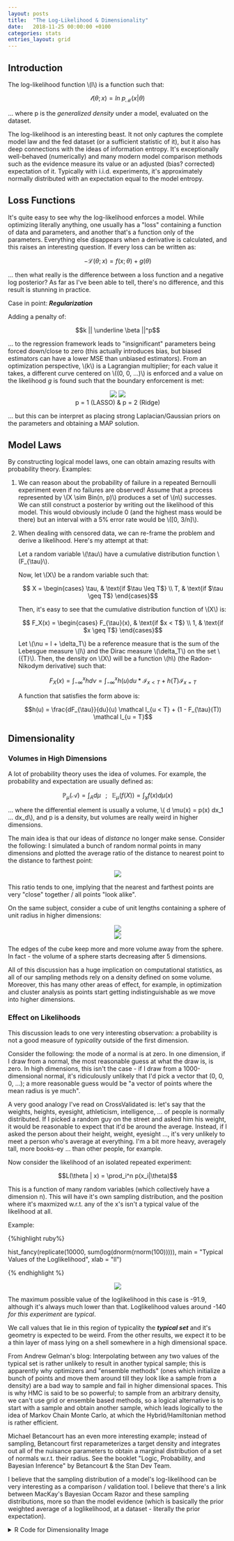 ```yaml
---
layout: posts
title:  "The Log-Likelihood & Dimensionality"
date:   2018-11-25 00:00:00 +0100
categories: stats
entries_layout: grid
---
```


## Introduction

The log-likelihood function \\(l\\) is a function such that:

$$\mathcal l(\theta; x) = ln \; p_{\mathcal M}(x|\theta)$$

... where p is the _generalized density_ under a model, evaluated on the dataset.

The log-likelihood is an interesting beast. It not only captures the complete model law and the fed dataset (or a sufficient statistic of it), but it also has deep connections with the ideas of information entropy. It's exceptionally well-behaved (numerically) and many modern model comparison methods such as the evidence measure its value or an adjusted (bias? corrected) expectation of it. Typically with i.i.d. experiments, it's approximately normally distributed with an expectation equal to the model entropy.

## Loss Functions

It's quite easy to see why the log-likelihood enforces a model. While optimizing literally anything, one usually has a "loss" containing a function of data and parameters, and another that's a function only of the parameters. Everything else disappears when a derivative is calculated, and this raises an interesting question. If every loss can be written as:

$$ - \mathcal L(\theta; x) = f(x;\theta) + g(\theta) $$

... then what really is the difference between a loss function and a negative log posterior? As far as I've been able to tell, there's no difference, and this result is stunning in practice.

Case in point: _**Regularization**_

Adding a penalty of:

$$k || \underline \beta ||^p$$

... to the regression framework leads to "insignificant" parameters being forced down/close to zero (this actually introduces bias, but biased estimators can have a lower MSE than unbiased estimators). From an optimization perspective, \\(k\\) is a Lagrangian multiplier; for each value it takes, a different curve centered on \\((0, 0, ...)\\) is enforced and a value on the likelihood _g_ is found such that the boundary enforcement is met:

<center> <figure>
	<img style="max-width: 400px; height: auto;" src="/images/l1reg.png"> 
	<img style="max-width: 350px; height: auto;" src="/images/l2reg.png"> 
	<figcaption> p = 1 (LASSO) & p = 2 (Ridge) </figcaption>
</figure> </center>

... but this can be interpret as placing strong Laplacian/Gaussian priors on the parameters and obtaining a MAP solution.

## Model Laws

By constructing logical model laws, one can obtain amazing results with probability theory. Examples:

 1. We can reason about the probability of failure in a repeated Bernoulli experiment even if no failures are observed! Assume that a process represented by \\(X \sim Bin(n, p)\\) produces a set of \\(n\\) successes. We can still construct a posterior by writing out the likelihood of this model. This would obviously include 0 (and the highest mass would be there) but an interval with a 5% error rate would be \\([0, 3/n]\\).

 2. When dealing with censored data, we can re-frame the problem and derive a likelihood. Here's my attempt at that:

	Let a random variable \\(\tau\\) have a cumulative distribution function \\(F_{\tau}\\).

	Now, let \\(X\\) be a random variable such that:

	$$ X = \begin{cases} \tau,  & \text{if $\tau \leq T$} \\
	T, & \text{if $\tau \geq T$} \end{cases}$$

	Then, it's easy to see that the cumulative distribution function of \\(X\\) is:

	$$ F_X(x) = \begin{cases} F_{\tau}(x),  & \text{if $x < T$} \\
	1, & \text{if $x \geq T$} \end{cases}$$

	Let \\(\nu = l + \delta_T\\) be a reference measure that is the sum of the Lebesgue measure \\(l\\) and the Dirac measure \\(\delta_T\\) on the set \\(\{T\}\\). Then, the density on \\(X\\) will be a function \\(h\\) (the Radon-Nikodym derivative) such that:

	$$ F_X(x) = \int_{-\infty}^x h d\nu = \int_{-\infty}^x h(u) du * \mathcal I_{x < T} + h(T) \mathcal I_{x = T} $$

	A function that satisfies the form above is:

	$$h(u) =  \frac{dF_{\tau}}{du}(u) \mathcal I_{u < T} + (1 - F_{\tau}(T)) \mathcal I_{u = T}$$

## Dimensionality

### Volumes in High Dimensions

A lot of probability theory uses the idea of volumes. For example, the probability and expectation are usually defined as:

$$ \mathbb P_{\mu} (\mathcal A) = \int_A d \mu \;\;\; ; \;\;\; \mathbb E_{\mu} (f(X)) = \int_{\chi} f(x) d \mu(x) $$

... where the differential element is usually a volume, \\( d \mu(x) = p(x) dx_1 ... dx_d\\), and p is a density, but volumes are really weird in higher dimensions.

The main idea is that our ideas of _distance_ no longer make sense. Consider the following: I simulated a bunch of random normal points in many dimensions and plotted the average ratio of the distance to nearest point to the distance to farthest point:

<center> <img style="max-width: 500px; height: auto;" src = "/images/hidst.png"> </center>

This ratio tends to one, implying that the nearest and farthest points are very "close" together / all points "look alike".

On the same subject, consider a cube of unit lengths containing a sphere of unit radius in higher dimensions:

<center> <img style="max-width: 400px; height: auto;" src = "/images/cubes.png"> </center>
<center> <img style="max-width: 500px; height: auto;" src = "/images/sphre.png"> </center>

The edges of the cube keep more and more volume away from the sphere. In fact - the volume of a sphere starts decreasing after 5 dimensions.

All of this discussion has a huge implication on computational statistics, as all of our sampling methods rely on a density defined on some volume. Moreover, this has many other areas of effect, for example, in optimization and cluster analysis as points start getting indistinguishable as we move into higher dimensions.

### Effect on Likelihoods

This discussion leads to one very interesting observation: a probability is not a good measure of _typicality_ outside of the first dimension.

Consider the following: the mode of a normal is at zero. In one dimension, if I draw from a normal, the most reasonable guess at what the draw is, is zero. In high dimensions, this isn't the case - if I draw from a 1000-dimensional normal, it's ridiculously unlikely that I'd pick a vector that (0, 0, 0, ...); a more reasonable guess would be "a vector of points where the mean radius is ye much".

A very good analogy I've read on CrossValidated is: let's say that the weights, heights, eyesight, athleticism, intelligence, ... of people is normally distributed. If I picked a random guy on the street and asked him his weight, it would be reasonable to expect that it'd be around the average. Instead, if I asked the person about their height, weight, eyesight ..., it's very unlikely to meet a person who's average at everything. I'm a bit more heavy, averagely tall, more books-ey ... than other people, for example.

Now consider the likelihood of an isolated repeated experiment:

$$L(\theta | x) = \prod_i^n p(x_i|\theta)$$

This is a function of many random variables (which collectively have a dimension n). This will have it's own sampling distribution, and the position where it's maxmized w.r.t. any of the x's isn't a typical value of the likelihood at all.

Example:

{%highlight ruby%}

hist_fancy(replicate(10000, sum(log(dnorm(rnorm(100))))),
           main = "Typical Values of the Loglikelihood", xlab = "ll")

{% endhighlight %}

<center> <img style="max-width: 500px; height: auto;" src = "/images/typlk.png"> </center>

The maximum possible value of the loglikelihood in this case is -91.9, although it's always much lower than that. Loglikelihood values around -140 _for this experiment_ are _typical_.

We call values that lie in this region of typicality the ***typical set*** and it's geometry is expected to be weird. From the other results, we expect it to be a thin layer of mass lying on a shell somewhere in a high dimensional space.

From Andrew Gelman's blog: Interpolating between any two values of the typical set is rather unlikely to result in another typical sample; this is apparently why optimizers and "ensemble methods" (ones which initialize a bunch of points and move them around till they look like a sample from a density) are a bad way to sample and fail in higher dimensional spaces. This is why HMC is said to be so powerful; to sample from an arbitrary density, we can't use grid or ensemble based methods, so a logical alternative is to start with a sample and obtain another sample, which leads logically to the idea of Markov Chain Monte Carlo, at which the Hybrid/Hamiltonian method is rather efficient.

Michael Betancourt has an even more interesting example; instead of sampling, Betancourt first reparameterizes a target density and integrates out all of the nuisance parameters to obtain a marginal distribution of a set of normals w.r.t. their radius. See the booklet "Logic, Probability, and Bayesian Inference" by Betancourt & the Stan Dev Team.

I believe that the sampling distribution of a model's log-likelihood can be very interesting as a comparison / validation tool. I believe that there's a link between MacKay's Bayesian Occam Razor and these sampling distributions, more so than the model evidence (which is basically the prior weighted average of a loglikelihood, at a dataset - literally the prior expectation).

<details>
<summary> R Code for Dimensionality Image </summary>

{%highlight ruby%}

library(mvtnorm); library(ggplot2)

dim_dist <- function(d, samp_size = 10, ...){
	samp <- rmvnorm(samp_size, mean = rep(0, d), sigma = diag(1, d, d))
	dists <- as.matrix(dist(samp, diag = T, upper = T, ...))
	return(mean(sapply(1:samp_size, function(i) min(dists[-i, i])/max(dists[-i, i]))))
}

qplot(x = 1:250,
	  y = sapply(1:250, function(d) dim_dist(d)),
	  main = "Euclidean Distance in High Dimensions",
	  ylab = "Average Ratio of Nearest to Furthest Point",
	  xlab = "Dimension", color = I("dark gray"), ylim = c(0, 1)) +
	  geom_hline(aes(yintercept = 1))

{% endhighlight %}

</details> <br>
